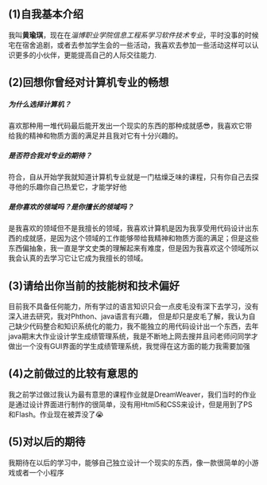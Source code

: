 ## (1)自我基本介绍
我叫**黄瑜琪**，现在在*淄博职业学院信息工程系学习软件技术专业*，平时没事的时候宅在宿舍追剧，或者去参加学生会的一些活动，我喜欢去参加一些活动这样可以认识更多的小伙伴，更能提高自己的人际交往能力.

## (2)回想你曾经对计算机专业的畅想
##### 为什么选择计算机？
喜欢那种用一堆代码最后能开发出一个现实的东西的那种成就感:sunglasses:，我喜欢它带给我的精神和物质方面的满足并且我对它有十分兴趣的。
##### 是否符合我对专业的期待？
符合，自从开始学我就知道计算机专业就是一门枯燥乏味的课程，只有你自己去探寻他的乐趣你自己热爱它，才能学好他
##### 是你喜欢的领域吗？是你擅长的领域吗？
是我喜欢的领域但不是我擅长的领域，我喜欢计算机是因为我享受用代码设计出东西的成就感，是因为这个领域的工作能够带给我精神和物质方面的满足；但是这些东西偏抽象，我一直是学文史类的理解起来有难度，但是因为我喜欢这个领域所以我会认真的去学习它让它成为我擅长的领域。

## (3)请给出你当前的技能树和技术偏好
目前我不具备任何能力，所有学过的语言知识只会一点皮毛没有深下去学习，没有深入进去研究，我对Phthon、java语言有兴趣，
但是却只是皮毛了解，我认为自己缺少代码整合和知识系统化的能力，我不能独立的用代码设计出一个东西，去年java期末大作业设计学生成绩管理系统，我是不断地上网去搜并且问老师问同学才做出一个没有GUI界面的学生成绩管理系统，我觉得在这方面的能力我需要加强

## (4)之前做过的比较有意思的
我之前学过做过我认为最有意思的课程作业就是DreamWeaver，我们当时的作业是通过设计界面进行制作的很简单，没有用Html5和CSS来设计，但是用到了PS和Flash。作业现在被弄没了:sob:


## (5)对以后的期待
我期待在以后的学习中，能够自己独立设计一个现实的东西，像一款很简单的小游戏或者一个小程序
